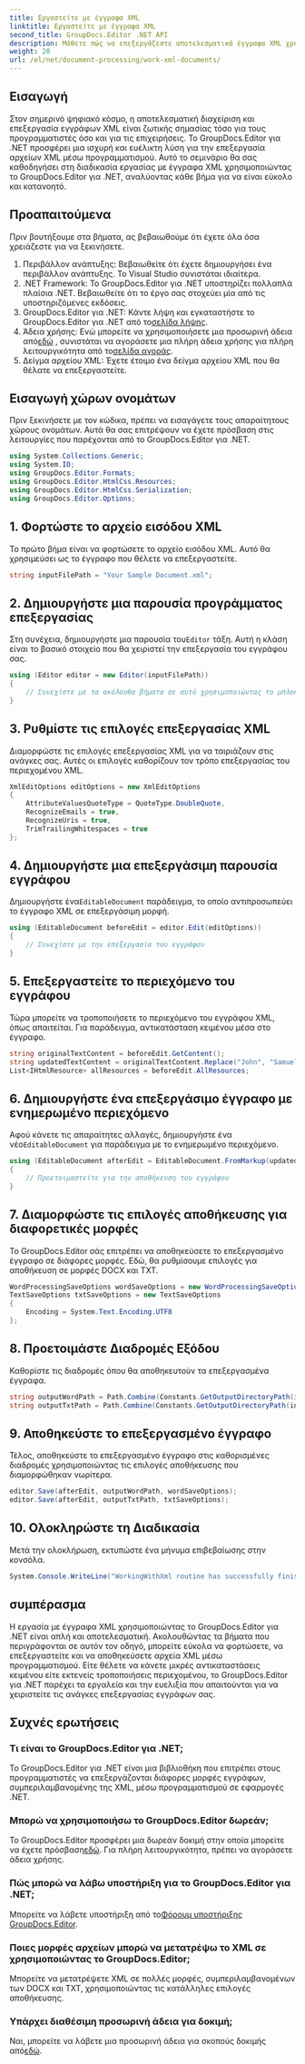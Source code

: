 ```yaml
---
title: Εργαστείτε με έγγραφα XML
linktitle: Εργαστείτε με έγγραφα XML
second_title: GroupDocs.Editor .NET API
description: Μάθετε πώς να επεξεργάζεστε αποτελεσματικά έγγραφα XML χρησιμοποιώντας το GroupDocs.Editor για .NET με τον αναλυτικό οδηγό μας, που καλύπτει όλα τα βασικά βήματα και τις επιλογές.
weight: 20
url: /el/net/document-processing/work-xml-documents/
---
```

## Εισαγωγή
Στον σημερινό ψηφιακό κόσμο, η αποτελεσματική διαχείριση και επεξεργασία εγγράφων XML είναι ζωτικής σημασίας τόσο για τους προγραμματιστές όσο και για τις επιχειρήσεις. Το GroupDocs.Editor για .NET προσφέρει μια ισχυρή και ευέλικτη λύση για την επεξεργασία αρχείων XML μέσω προγραμματισμού. Αυτό το σεμινάριο θα σας καθοδηγήσει στη διαδικασία εργασίας με έγγραφα XML χρησιμοποιώντας το GroupDocs.Editor για .NET, αναλύοντας κάθε βήμα για να είναι εύκολο και κατανοητό.
## Προαπαιτούμενα
Πριν βουτήξουμε στα βήματα, ας βεβαιωθούμε ότι έχετε όλα όσα χρειάζεστε για να ξεκινήσετε.
1. Περιβάλλον ανάπτυξης: Βεβαιωθείτε ότι έχετε δημιουργήσει ένα περιβάλλον ανάπτυξης. Το Visual Studio συνιστάται ιδιαίτερα.
2. .NET Framework: Το GroupDocs.Editor για .NET υποστηρίζει πολλαπλά πλαίσια .NET. Βεβαιωθείτε ότι το έργο σας στοχεύει μία από τις υποστηριζόμενες εκδόσεις.
3.  GroupDocs.Editor για .NET: Κάντε λήψη και εγκαταστήστε το GroupDocs.Editor για .NET από το[σελίδα λήψης](https://releases.groupdocs.com/editor/net/).
4.  Άδεια χρήσης: Ενώ μπορείτε να χρησιμοποιήσετε μια προσωρινή άδεια από[εδώ](https://purchase.groupdocs.com/temporary-license/) , συνιστάται να αγοράσετε μια πλήρη άδεια χρήσης για πλήρη λειτουργικότητα από το[σελίδα αγοράς](https://purchase.groupdocs.com/buy).
5. Δείγμα αρχείου XML: Έχετε έτοιμο ένα δείγμα αρχείου XML που θα θέλατε να επεξεργαστείτε.
## Εισαγωγή χώρων ονομάτων
Πριν ξεκινήσετε με τον κώδικα, πρέπει να εισαγάγετε τους απαραίτητους χώρους ονομάτων. Αυτά θα σας επιτρέψουν να έχετε πρόσβαση στις λειτουργίες που παρέχονται από το GroupDocs.Editor για .NET.
```csharp
using System.Collections.Generic;
using System.IO;
using GroupDocs.Editor.Formats;
using GroupDocs.Editor.HtmlCss.Resources;
using GroupDocs.Editor.HtmlCss.Serialization;
using GroupDocs.Editor.Options;
```
## 1. Φορτώστε το αρχείο εισόδου XML
Το πρώτο βήμα είναι να φορτώσετε το αρχείο εισόδου XML. Αυτό θα χρησιμεύσει ως το έγγραφο που θέλετε να επεξεργαστείτε.
```csharp
string inputFilePath = "Your Sample Document.xml";
```
## 2. Δημιουργήστε μια παρουσία προγράμματος επεξεργασίας
 Στη συνέχεια, δημιουργήστε μια παρουσία του`Editor` τάξη. Αυτή η κλάση είναι το βασικό στοιχείο που θα χειριστεί την επεξεργασία του εγγράφου σας.
```csharp
using (Editor editor = new Editor(inputFilePath))
{
    // Συνεχίστε με τα ακόλουθα βήματα σε αυτό χρησιμοποιώντας το μπλοκ
}
```
## 3. Ρυθμίστε τις επιλογές επεξεργασίας XML
Διαμορφώστε τις επιλογές επεξεργασίας XML για να ταιριάζουν στις ανάγκες σας. Αυτές οι επιλογές καθορίζουν τον τρόπο επεξεργασίας του περιεχομένου XML.
```csharp
XmlEditOptions editOptions = new XmlEditOptions
{
    AttributeValuesQuoteType = QuoteType.DoubleQuote,
    RecognizeEmails = true,
    RecognizeUris = true,
    TrimTrailingWhitespaces = true
};
```
## 4. Δημιουργήστε μια επεξεργάσιμη παρουσία εγγράφου
 Δημιουργήστε ένα`EditableDocument` παράδειγμα, το οποίο αντιπροσωπεύει το έγγραφο XML σε επεξεργάσιμη μορφή.
```csharp
using (EditableDocument beforeEdit = editor.Edit(editOptions))
{
    // Συνεχίστε με την επεξεργασία του εγγράφου
}
```
## 5. Επεξεργαστείτε το περιεχόμενο του εγγράφου
Τώρα μπορείτε να τροποποιήσετε το περιεχόμενο του εγγράφου XML, όπως απαιτείται. Για παράδειγμα, αντικατάσταση κειμένου μέσα στο έγγραφο.
```csharp
string originalTextContent = beforeEdit.GetContent();
string updatedTextContent = originalTextContent.Replace("John", "Samuel");
List<IHtmlResource> allResources = beforeEdit.AllResources;
```
## 6. Δημιουργήστε ένα επεξεργάσιμο έγγραφο με ενημερωμένο περιεχόμενο
 Αφού κάνετε τις απαραίτητες αλλαγές, δημιουργήστε ένα νέο`EditableDocument` για παράδειγμα με το ενημερωμένο περιεχόμενο.
```csharp
using (EditableDocument afterEdit = EditableDocument.FromMarkup(updatedTextContent, allResources))
{
    // Προετοιμαστείτε για την αποθήκευση του εγγράφου
}
```
## 7. Διαμορφώστε τις επιλογές αποθήκευσης για διαφορετικές μορφές
Το GroupDocs.Editor σάς επιτρέπει να αποθηκεύσετε το επεξεργασμένο έγγραφο σε διάφορες μορφές. Εδώ, θα ρυθμίσουμε επιλογές για αποθήκευση σε μορφές DOCX και TXT.
```csharp
WordProcessingSaveOptions wordSaveOptions = new WordProcessingSaveOptions(WordProcessingFormats.Docx);
TextSaveOptions txtSaveOptions = new TextSaveOptions
{
    Encoding = System.Text.Encoding.UTF8
};
```
## 8. Προετοιμάστε Διαδρομές Εξόδου
Καθορίστε τις διαδρομές όπου θα αποθηκευτούν τα επεξεργασμένα έγγραφα.
```csharp
string outputWordPath = Path.Combine(Constants.GetOutputDirectoryPath(inputFilePath), Path.GetFileNameWithoutExtension(inputFilePath) + ".docx");
string outputTxtPath = Path.Combine(Constants.GetOutputDirectoryPath(inputFilePath), Path.GetFileNameWithoutExtension(inputFilePath) + ".txt");
```
## 9. Αποθηκεύστε το επεξεργασμένο έγγραφο
Τέλος, αποθηκεύστε το επεξεργασμένο έγγραφο στις καθορισμένες διαδρομές χρησιμοποιώντας τις επιλογές αποθήκευσης που διαμορφώθηκαν νωρίτερα.
```csharp
editor.Save(afterEdit, outputWordPath, wordSaveOptions);
editor.Save(afterEdit, outputTxtPath, txtSaveOptions);
```
## 10. Ολοκληρώστε τη Διαδικασία
Μετά την ολοκλήρωση, εκτυπώστε ένα μήνυμα επιβεβαίωσης στην κονσόλα.
```csharp
System.Console.WriteLine("WorkingWithXml routine has successfully finished");
```
## συμπέρασμα
Η εργασία με έγγραφα XML χρησιμοποιώντας το GroupDocs.Editor για .NET είναι απλή και αποτελεσματική. Ακολουθώντας τα βήματα που περιγράφονται σε αυτόν τον οδηγό, μπορείτε εύκολα να φορτώσετε, να επεξεργαστείτε και να αποθηκεύσετε αρχεία XML μέσω προγραμματισμού. Είτε θέλετε να κάνετε μικρές αντικαταστάσεις κειμένου είτε εκτενείς τροποποιήσεις περιεχομένου, το GroupDocs.Editor για .NET παρέχει τα εργαλεία και την ευελιξία που απαιτούνται για να χειριστείτε τις ανάγκες επεξεργασίας εγγράφων σας.
## Συχνές ερωτήσεις
### Τι είναι το GroupDocs.Editor για .NET;
Το GroupDocs.Editor για .NET είναι μια βιβλιοθήκη που επιτρέπει στους προγραμματιστές να επεξεργάζονται διάφορες μορφές εγγράφων, συμπεριλαμβανομένης της XML, μέσω προγραμματισμού σε εφαρμογές .NET.
### Μπορώ να χρησιμοποιήσω το GroupDocs.Editor δωρεάν;
 Το GroupDocs.Editor προσφέρει μια δωρεάν δοκιμή στην οποία μπορείτε να έχετε πρόσβαση[εδώ](https://releases.groupdocs.com/). Για πλήρη λειτουργικότητα, πρέπει να αγοράσετε άδεια χρήσης.
### Πώς μπορώ να λάβω υποστήριξη για το GroupDocs.Editor για .NET;
 Μπορείτε να λάβετε υποστήριξη από το[Φόρουμ υποστήριξης GroupDocs.Editor](https://forum.groupdocs.com/c/editor/20).
### Ποιες μορφές αρχείων μπορώ να μετατρέψω το XML σε χρησιμοποιώντας το GroupDocs.Editor;
Μπορείτε να μετατρέψετε XML σε πολλές μορφές, συμπεριλαμβανομένων των DOCX και TXT, χρησιμοποιώντας τις κατάλληλες επιλογές αποθήκευσης.
### Υπάρχει διαθέσιμη προσωρινή άδεια για δοκιμή;
 Ναι, μπορείτε να λάβετε μια προσωρινή άδεια για σκοπούς δοκιμής από[εδώ](https://purchase.groupdocs.com/temporary-license/).